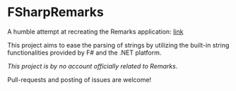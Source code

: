 # FSharpRemarks

A humble attempt at recreating the Remarks application:
[link](https://github.com/DIKU-EDU/remarks "DIKU-EDU/remarks")

This project aims to ease the parsing of strings by utilizing the built-in
string functionalities provided by F# and the .NET platform.


_This project is by no account officially related to Remarks_.

Pull-requests and posting of issues are welcome!

